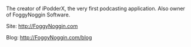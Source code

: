 The creator of iPodderX, the very first podcasting application. Also owner of FoggyNoggin Software.

Site: http://FoggyNoggin.com 

Blog: http://FoggyNoggin.com/blog
